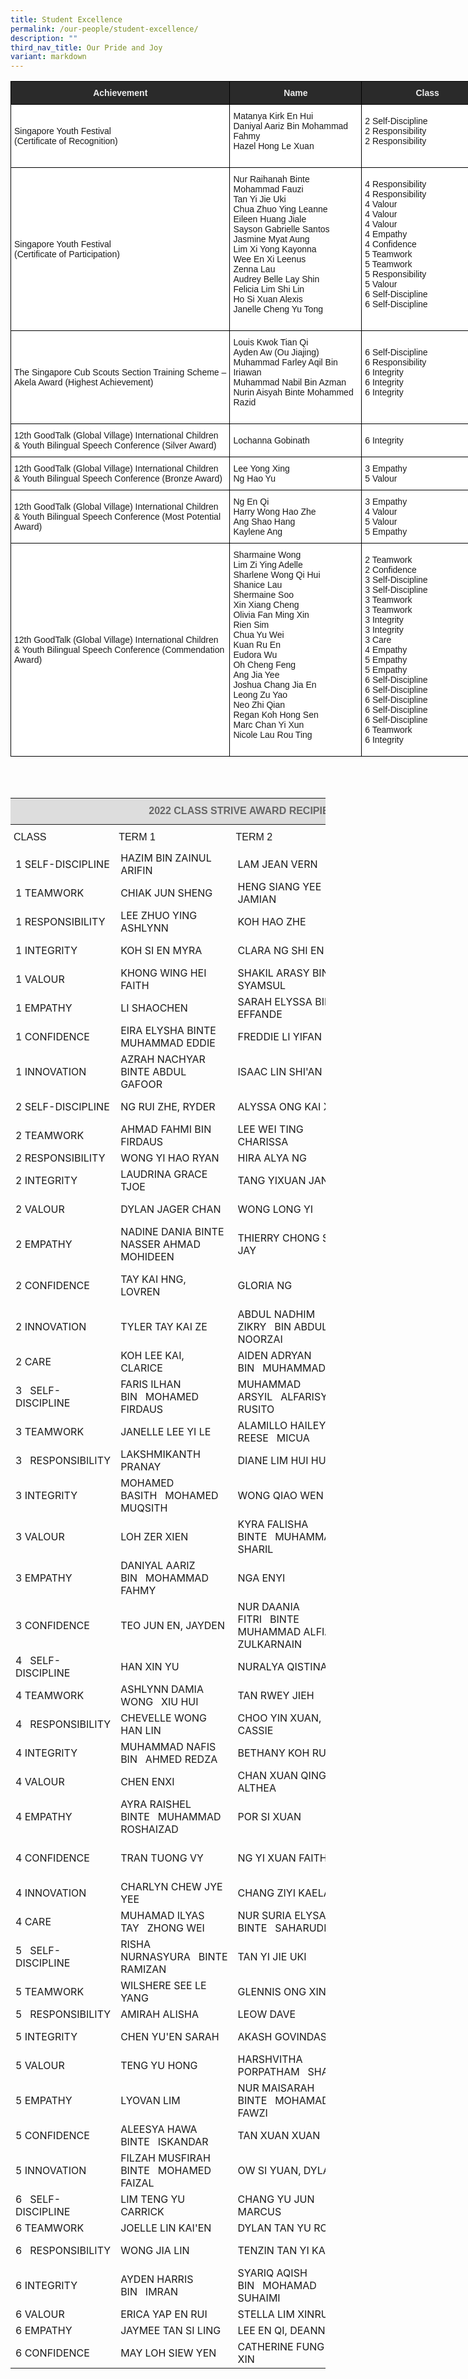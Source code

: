 ```yaml
---
title: Student Excellence
permalink: /our-people/student-excellence/
description: ""
third_nav_title: Our Pride and Joy
variant: markdown
---
```

<table style="border-collapse:collapse;border-spacing:0;table-layout: fixed; width: 773px" class="tg"><colgroup><col style="width: 351px"><col style="width: 211px"><col style="width: 211px"></colgroup>
   <thead>
      <tr>
         <th style="background-color:#2A2A2A;border-color:black;border-style:solid;border-width:1px;color:#EEE;font-family:Arial, sans-serif;font-size:14px;font-weight:bold;overflow:hidden;padding:10px 5px;text-align:center;vertical-align:middle;word-break:normal"><span style="color:#EEE;background-color:#2A2A2A">Achievement</span></th><th style="background-color:#2A2A2A;border-color:black;border-style:solid;border-width:1px;color:#EEE;font-family:Arial, sans-serif;font-size:14px;font-weight:bold;overflow:hidden;padding:10px 5px;text-align:center;vertical-align:middle;word-break:normal"><span style="color:#EEE;background-color:#2A2A2A">Name</span></th>
         <th style="background-color:#2A2A2A;border-color:black;border-style:solid;border-width:1px;color:#EEE;font-family:Arial, sans-serif;font-size:14px;font-weight:bold;overflow:hidden;padding:10px 5px;text-align:center;vertical-align:middle;word-break:normal"><span style="color:#EEE;background-color:#2A2A2A">Class</span></th>
      </tr>
   </thead>
   <tbody>
      <tr>
         <td style="background-color:#FFF;border-color:black;border-style:solid;border-width:1px;font-family:Arial, sans-serif;font-size:14px;overflow:hidden;padding:10px 5px;text-align:left;vertical-align:middle;word-break:normal">Singapore Youth Festival<br>(Certificate of Recognition)<br></td>
         <td style="background-color:#FFF;border-color:black;border-style:solid;border-width:1px;font-family:Arial, sans-serif;font-size:14px;overflow:hidden;padding:10px 5px;text-align:left;vertical-align:middle;word-break:normal">Matanya Kirk En Hui<br>Daniyal Aariz Bin Mohammad Fahmy<br>Hazel Hong Le Xuan<br><br></td>
         <td style="background-color:#FFF;border-color:black;border-style:solid;border-width:1px;font-family:Arial, sans-serif;font-size:14px;overflow:hidden;padding:10px 5px;text-align:left;vertical-align:middle;word-break:normal">2 Self-Discipline<br>2 Responsibility<br>2 Responsibility<br><br></td>
      </tr>
      <tr>
         <td style="background-color:#FFF;border-color:black;border-style:solid;border-width:1px;font-family:Arial, sans-serif;font-size:14px;overflow:hidden;padding:10px 5px;text-align:left;vertical-align:middle;word-break:normal">Singapore Youth Festival<br>(Certificate of Participation)<br></td>
         <td style="background-color:#FFF;border-color:black;border-style:solid;border-width:1px;font-family:Arial, sans-serif;font-size:14px;overflow:hidden;padding:10px 5px;text-align:left;vertical-align:middle;word-break:normal">Nur Raihanah Binte Mohammad Fauzi<br>Tan Yi Jie Uki<br>Chua Zhuo Ying Leanne<br>Eileen Huang Jiale<br>Sayson Gabrielle Santos<br>Jasmine Myat Aung<br>Lim Xi Yong Kayonna<br>Wee En Xi Leenus<br>Zenna Lau<br>Audrey Belle Lay Shin<br>Felicia Lim Shi Lin<br>Ho Si Xuan Alexis<br>Janelle Cheng Yu Tong<br><br></td>
         <td style="background-color:#FFF;border-color:black;border-style:solid;border-width:1px;font-family:Arial, sans-serif;font-size:14px;overflow:hidden;padding:10px 5px;text-align:left;vertical-align:middle;word-break:normal">4 Responsibility<br>4 Responsibility<br>4 Valour<br>4 Valour<br>4 Valour<br>4 Empathy<br>4 Confidence<br>5 Teamwork<br>5 Teamwork<br>5 Responsibility<br>5 Valour<br>6 Self-Discipline<br>6 Self-Discipline<br><br></td>
      </tr>
      <tr>
         <td style="background-color:#FFF;border-color:black;border-style:solid;border-width:1px;font-family:Arial, sans-serif;font-size:14px;overflow:hidden;padding:10px 5px;text-align:left;vertical-align:middle;word-break:normal">The Singapore Cub Scouts Section Training Scheme – Akela Award (Highest Achievement)</td>
         <td style="background-color:#FFF;border-color:black;border-style:solid;border-width:1px;font-family:Arial, sans-serif;font-size:14px;overflow:hidden;padding:10px 5px;text-align:left;vertical-align:middle;word-break:normal">Louis Kwok Tian Qi<br>Ayden Aw (Ou Jiajing)<br>Muhammad Farley Aqil Bin Iriawan<br>Muhammad Nabil Bin Azman<br>Nurin Aisyah Binte Mohammed Razid<br><br></td>
         <td style="background-color:#FFF;border-color:black;border-style:solid;border-width:1px;font-family:Arial, sans-serif;font-size:14px;overflow:hidden;padding:10px 5px;text-align:left;vertical-align:middle;word-break:normal">6 Self-Discipline<br>6 Responsibility<br>6 Integrity<br>6 Integrity<br>6 Integrity<br><br></td>
      </tr>
      <tr>
         <td style="background-color:#FFF;border-color:black;border-style:solid;border-width:1px;font-family:Arial, sans-serif;font-size:14px;overflow:hidden;padding:10px 5px;text-align:left;vertical-align:middle;word-break:normal">12th GoodTalk (Global Village) International Children &amp; Youth Bilingual Speech Conference (Silver Award)</td>
         <td style="background-color:#FFF;border-color:black;border-style:solid;border-width:1px;font-family:Arial, sans-serif;font-size:14px;overflow:hidden;padding:10px 5px;text-align:left;vertical-align:middle;word-break:normal">Lochanna Gobinath<br></td>
         <td style="background-color:#FFF;border-color:black;border-style:solid;border-width:1px;font-family:Arial, sans-serif;font-size:14px;overflow:hidden;padding:10px 5px;text-align:left;vertical-align:middle;word-break:normal"> 6 Integrity</td>
      </tr>
      <tr>
         <td style="background-color:#FFF;border-color:black;border-style:solid;border-width:1px;font-family:Arial, sans-serif;font-size:14px;overflow:hidden;padding:10px 5px;text-align:left;vertical-align:middle;word-break:normal"> 12th GoodTalk (Global Village) International Children &amp; Youth Bilingual Speech Conference (Bronze Award) </td>
         <td style="background-color:#FFF;border-color:black;border-style:solid;border-width:1px;font-family:Arial, sans-serif;font-size:14px;overflow:hidden;padding:10px 5px;text-align:left;vertical-align:middle;word-break:normal">Lee Yong Xing<br>Ng Hao Yu<br></td>
         <td style="background-color:#FFF;border-color:black;border-style:solid;border-width:1px;font-family:Arial, sans-serif;font-size:14px;overflow:hidden;padding:10px 5px;text-align:left;vertical-align:middle;word-break:normal">3 Empathy<br>5 Valour<br></td>
      </tr>
      <tr>
         <td style="background-color:#FFF;border-color:black;border-style:solid;border-width:1px;font-family:Arial, sans-serif;font-size:14px;overflow:hidden;padding:10px 5px;text-align:left;vertical-align:middle;word-break:normal"> 12th GoodTalk (Global Village) International Children &amp; Youth Bilingual Speech Conference (Most Potential Award)</td>
         <td style="background-color:#FFF;border-color:black;border-style:solid;border-width:1px;font-family:Arial, sans-serif;font-size:14px;overflow:hidden;padding:10px 5px;text-align:left;vertical-align:middle;word-break:normal">Ng En Qi<br>Harry Wong Hao Zhe<br>Ang Shao Hang<br>Kaylene Ang<br></td>
         <td style="background-color:#FFF;border-color:black;border-style:solid;border-width:1px;font-family:Arial, sans-serif;font-size:14px;overflow:hidden;padding:10px 5px;text-align:left;vertical-align:middle;word-break:normal">3 Empathy<br>4 Valour<br>5 Valour<br>5 Empathy<br></td>
      </tr>
      <tr>
         <td style="background-color:#FFF;border-color:black;border-style:solid;border-width:1px;font-family:Arial, sans-serif;font-size:14px;overflow:hidden;padding:10px 5px;text-align:left;vertical-align:middle;word-break:normal">12th GoodTalk (Global Village) International Children &amp; Youth Bilingual Speech Conference (Commendation Award) </td>
         <td style="background-color:#FFF;border-color:black;border-style:solid;border-width:1px;font-family:Arial, sans-serif;font-size:14px;overflow:hidden;padding:10px 5px;text-align:left;vertical-align:middle;word-break:normal">Sharmaine Wong<br>Lim Zi Ying Adelle<br>Sharlene Wong Qi Hui<br>Shanice Lau<br>Shermaine Soo<br>Xin Xiang Cheng<br>Olivia Fan Ming Xin<br>Rien Sim<br>Chua Yu Wei<br>Kuan Ru En<br>Eudora Wu<br>Oh Cheng Feng<br>Ang Jia Yee<br>Joshua Chang Jia En<br>Leong Zu Yao<br>Neo Zhi Qian<br>Regan Koh Hong Sen<br>Marc Chan Yi Xun<br>Nicole Lau Rou Ting<br><br></td>
         <td style="background-color:#FFF;border-color:black;border-style:solid;border-width:1px;font-family:Arial, sans-serif;font-size:14px;overflow:hidden;padding:10px 5px;text-align:left;vertical-align:middle;word-break:normal">2 Teamwork<br>2 Confidence<br>3 Self-Discipline<br>3 Self-Discipline<br>3 Teamwork<br>3 Teamwork<br>3 Integrity<br>3 Integrity<br>3 Care<br>4 Empathy<br>5 Empathy<br>5 Empathy<br>6 Self-Discipline<br>6 Self-Discipline<br>6 Self-Discipline<br>6 Self-Discipline<br>6 Self-Discipline<br>6 Teamwork<br>6 Integrity<br></td>
      </tr>
   </tbody>
</table>
<br><br>

<table>
<thead>
  <tr>
    <th style="padding:10px 5px; vertical-align:middle; line-height:1.3; font-size:16px; font-family:Arial; background-color:#DDD; color:#666" colspan="4">2022 CLASS STRIVE AWARD RECIPIENTS</th>
  </tr>
</thead>
<tbody>
  <tr>
    <td style="padding:10px 5px; vertical-align:middle; line-height:1.3; font-size:16px; font-family:Arial; text-align:justify;">CLASS</td>
    <td style="padding:10px 5px; vertical-align:middle; line-height:1.3; font-size:16px; font-family:Arial; text-align:justify;">TERM 1</td>
    <td style="padding:10px 5px; vertical-align:middle; line-height:1.3; font-size:16px; font-family:Arial; text-align:justify;">TERM 2</td>
    <td style="padding:10px 5px; vertical-align:middle; line-height:1.3; font-size:16px; font-family:Arial; text-align:justify;">TERM 3</td>
  </tr>
  <tr>
    <td>1 SELF-DISCIPLINE</td>
    <td>HAZIM BIN ZAINUL ARIFIN</td>
    <td>LAM JEAN VERN</td>
    <td>CHRISTINE WEI JIAQI</td>
  </tr>
  <tr>
    <td>1 TEAMWORK</td>
    <td>CHIAK JUN SHENG</td>
    <td>HENG SIANG  YEE JAMIAN</td>
    <td>SHAYLA AULIA BINTE MOHAMMED SHAFFIQ</td>
  </tr>
  <tr>
    <td>1 RESPONSIBILITY</td>
    <td>LEE ZHUO YING ASHLYNN</td>
    <td>KOH HAO ZHE</td>
    <td>NUR RAUDHAH BINTE MOHAMMED SALIHIN</td>
  </tr>
  <tr>
    <td>1 INTEGRITY</td>
    <td>KOH SI EN MYRA</td>
    <td>CLARA NG SHI EN</td>
    <td>LUTFIL HADI BIN MOHAMAD SOFIAN</td>
  </tr>
  <tr>
    <td>1 VALOUR</td>
    <td>KHONG WING HEI FAITH</td>
    <td>SHAKIL ARASY BIN RIX SYAMSUL</td>
    <td>TAN LOK GI, PERCIVAL</td>
  </tr>
  <tr>
    <td>1 EMPATHY</td>
    <td>LI SHAOCHEN</td>
    <td>SARAH ELYSSA BINTE EFFANDE</td>
    <td>EUNICE HUANG JIALIN</td>
  </tr>
  <tr>
    <td>1 CONFIDENCE</td>
    <td>EIRA ELYSHA BINTE MUHAMMAD EDDIE</td>
    <td>FREDDIE LI YIFAN</td>
    <td>LESHANN LIM</td>
  </tr>
  <tr>
    <td>1 INNOVATION</td>
    <td>AZRAH NACHYAR BINTE ABDUL GAFOOR</td>
    <td>ISAAC LIN SHI'AN</td>
    <td>KWA EE NING</td>
  </tr>
  <tr>
    <td>2 SELF-DISCIPLINE</td>
    <td>NG RUI ZHE, RYDER</td>
    <td>ALYSSA ONG KAI XIN</td>
    <td>THARANA VIKNESHWARAN</td>
  </tr>
  <tr>
    <td>2 TEAMWORK</td>
    <td>AHMAD FAHMI BIN FIRDAUS</td>
    <td>LEE WEI TING CHARISSA</td>
    <td>KEONNA NG TIAN LE</td>
  </tr>
  <tr>
    <td>2 RESPONSIBILITY</td>
    <td>WONG YI HAO RYAN</td>
    <td>HIRA ALYA NG</td>
    <td>LIM YU EN, CHERRIE</td>
  </tr>
  <tr>
    <td>2 INTEGRITY</td>
    <td>LAUDRINA GRACE TJOE</td>
    <td>TANG YIXUAN JANELLE</td>
    <td>ANYA GOH</td>
  </tr>
  <tr>
    <td>2 VALOUR</td>
    <td>DYLAN JAGER CHAN</td>
    <td>WONG LONG YI</td>
    <td>ISA WU ZI YUAN WIDJAJA</td>
  </tr>
  <tr>
    <td>2 EMPATHY</td>
    <td>NADINE DANIA BINTE NASSER AHMAD MOHIDEEN</td>
    <td>THIERRY CHONG SEE JAY</td>
    <td>LIM JUN AN , ALDEN</td>
  </tr>
  <tr>
    <td>2 CONFIDENCE</td>
    <td>TAY KAI HNG, LOVREN</td>
    <td>GLORIA NG</td>
    <td>NUR ZHUFAIRAH BINTE MUHAMMAD KHAIRUDDIN</td>
  </tr>
  <tr>
    <td>2 INNOVATION</td>
    <td>TYLER TAY KAI ZE</td>
    <td>ABDUL NADHIM ZIKRY&nbsp;&nbsp;&nbsp;BIN ABDUL NOORZAI</td>
    <td>KADEN FOO KAI EN</td>
  </tr>
  <tr>
    <td>2 CARE</td>
    <td>KOH LEE KAI, CLARICE</td>
    <td>AIDEN ADRYAN BIN&nbsp;&nbsp;&nbsp;MUHAMMAD NOH</td>
    <td>VICTORIA HU DANNING</td>
  </tr>
  <tr>
    <td>3&nbsp;&nbsp;&nbsp;SELF-DISCIPLINE</td>
    <td>FARIS ILHAN BIN&nbsp;&nbsp;&nbsp;MOHAMED FIRDAUS</td>
    <td>MUHAMMAD ARSYIL&nbsp;&nbsp;&nbsp;ALFARISY BIN RUSITO</td>
    <td>SHAANVITA VINOD</td>
  </tr>
  <tr>
    <td>3 TEAMWORK</td>
    <td>JANELLE LEE YI LE</td>
    <td>ALAMILLO HAILEY REESE&nbsp;&nbsp;&nbsp;MICUA</td>
    <td>CHAN QUN HAN, QUINTUS</td>
  </tr>
  <tr>
    <td>3&nbsp;&nbsp;&nbsp;RESPONSIBILITY</td>
    <td>LAKSHMIKANTH PRANAY</td>
    <td>DIANE LIM HUI HUI</td>
    <td>CHEW JING RU LYNNETTE</td>
  </tr>
  <tr>
    <td>3 INTEGRITY</td>
    <td>MOHAMED BASITH&nbsp;&nbsp;&nbsp;MOHAMED MUQSITH</td>
    <td>WONG QIAO WEN</td>
    <td>ADELYNN KHOO WEI LIN</td>
  </tr>
  <tr>
    <td>3 VALOUR</td>
    <td>LOH ZER XIEN</td>
    <td>KYRA FALISHA BINTE&nbsp;&nbsp;&nbsp;MUHAMMAD SHARIL</td>
    <td>AMIRAH BINTE MOHD&nbsp;&nbsp;&nbsp;ANSOR</td>
  </tr>
  <tr>
    <td>3 EMPATHY</td>
    <td>DANIYAL AARIZ BIN&nbsp;&nbsp;&nbsp;MOHAMMAD FAHMY</td>
    <td>NGA ENYI</td>
    <td>ADELE SHEN RUOQI</td>
  </tr>
  <tr>
    <td>3 CONFIDENCE</td>
    <td>TEO JUN EN, JAYDEN</td>
    <td>NUR DAANIA FITRI&nbsp;&nbsp;&nbsp;BINTE MUHAMMAD ALFIAN ZULKARNAIN</td>
    <td>LIM YVES KIAT</td>
  </tr>
  <tr>
    <td>4&nbsp;&nbsp;&nbsp;SELF-DISCIPLINE</td>
    <td>HAN XIN YU</td>
    <td>NURALYA QISTINA</td>
    <td>A R MUHAMMAD RASHAAD&nbsp;&nbsp;&nbsp;NASIF</td>
  </tr>
  <tr>
    <td>4 TEAMWORK</td>
    <td>ASHLYNN DAMIA WONG&nbsp;&nbsp;&nbsp;XIU HUI</td>
    <td>TAN RWEY JIEH</td>
    <td>DAYMOUS CHUA JIN HUI</td>
  </tr>
  <tr>
    <td>4&nbsp;&nbsp;&nbsp;RESPONSIBILITY</td>
    <td>CHEVELLE WONG HAN LIN</td>
    <td>CHOO YIN XUAN, CASSIE</td>
    <td>MUHAMMAD SHERAZ BIN&nbsp;&nbsp;&nbsp;ZED</td>
  </tr>
  <tr>
    <td>4 INTEGRITY</td>
    <td>MUHAMMAD NAFIS BIN&nbsp;&nbsp;&nbsp;AHMED REDZA</td>
    <td>BETHANY KOH RUI EN</td>
    <td>NG JIA ENN</td>
  </tr>
  <tr>
    <td>4 VALOUR</td>
    <td>CHEN ENXI</td>
    <td>CHAN XUAN QING ALTHEA</td>
    <td>MUHAMMAD HAYDEN&nbsp;&nbsp;&nbsp;HADERULLAH</td>
  </tr>
  <tr>
    <td>4 EMPATHY</td>
    <td>AYRA RAISHEL BINTE&nbsp;&nbsp;&nbsp;MUHAMMAD ROSHAIZAD</td>
    <td>POR SI XUAN</td>
    <td>MUHAMMAD NAZIM BIN&nbsp;&nbsp;&nbsp;AZMAN</td>
  </tr>
  <tr>
    <td>4 CONFIDENCE</td>
    <td>TRAN TUONG VY</td>
    <td>NG YI XUAN FAITH</td>
    <td>NUR ADELYA BINTE&nbsp;&nbsp;&nbsp;MUHAMMAD KHAIRI</td>
  </tr>
  <tr>
    <td>4 INNOVATION</td>
    <td>CHARLYN CHEW JYE YEE</td>
    <td>CHANG ZIYI KAELA</td>
    <td>LOW ZHUO ENN CHERVONN</td>
  </tr>
  <tr>
    <td>4 CARE</td>
    <td>MUHAMAD ILYAS TAY&nbsp;&nbsp;&nbsp;ZHONG WEI</td>
    <td>NUR SURIA ELYSA BINTE&nbsp;&nbsp;&nbsp;SAHARUDDIN</td>
    <td>ZOEY WEI XINYUN</td>
  </tr>
  <tr>
    <td>5&nbsp;&nbsp;&nbsp;SELF-DISCIPLINE</td>
    <td>RISHA NURNASYURA&nbsp;&nbsp;&nbsp;BINTE RAMIZAN</td>
    <td>TAN YI JIE UKI</td>
    <td>SOPHIA HANA BINTE&nbsp;&nbsp;&nbsp;MOHAMAD AZMI</td>
  </tr>
  <tr>
    <td>5 TEAMWORK</td>
    <td>WILSHERE SEE LE YANG</td>
    <td>GLENNIS ONG XIN YING</td>
    <td>SHANJANA D/O SHANT&nbsp;&nbsp;&nbsp;KUMAR</td>
  </tr>
  <tr>
    <td>5&nbsp;&nbsp;&nbsp;RESPONSIBILITY</td>
    <td>AMIRAH ALISHA</td>
    <td>LEOW DAVE</td>
    <td>KODALI ANVITA</td>
  </tr>
  <tr>
    <td>5 INTEGRITY</td>
    <td>CHEN YU'EN SARAH</td>
    <td>AKASH GOVINDASAMY</td>
    <td>JAYMEE HUANG YUXUAN</td>
  </tr>
  <tr>
    <td>5 VALOUR</td>
    <td>TENG YU HONG</td>
    <td>HARSHVITHA PORPATHAM&nbsp;&nbsp;&nbsp;SHANKAR</td>
    <td>YEO JAYDEN TRI KHUONG</td>
  </tr>
  <tr>
    <td>5 EMPATHY</td>
    <td>LYOVAN LIM</td>
    <td>NUR MAISARAH BINTE&nbsp;&nbsp;&nbsp;MOHAMAD FAWZI</td>
    <td>MOHAMAD IMAN SHAQIR&nbsp;&nbsp;&nbsp;BIN MOHAMAD SHAHRAIL</td>
  </tr>
  <tr>
    <td>5 CONFIDENCE</td>
    <td>ALEESYA HAWA BINTE&nbsp;&nbsp;&nbsp;ISKANDAR</td>
    <td>TAN XUAN XUAN</td>
    <td>CHAN JODI YNEZ</td>
  </tr>
  <tr>
    <td>5 INNOVATION</td>
    <td>FILZAH MUSFIRAH BINTE&nbsp;&nbsp;&nbsp;MOHAMED FAIZAL</td>
    <td>OW SI YUAN, DYLAN</td>
    <td>JULIP TAN YA-LE</td>
  </tr>
  <tr>
    <td>6&nbsp;&nbsp;&nbsp;SELF-DISCIPLINE</td>
    <td>LIM TENG YU CARRICK</td>
    <td>CHANG YU JUN MARCUS</td>
    <td>NUR ALYA ARIANA BINTE&nbsp;&nbsp;&nbsp;JEFFERI</td>
  </tr>
  <tr>
    <td>6 TEAMWORK</td>
    <td>JOELLE LIN KAI'EN</td>
    <td>DYLAN TAN YU RONG</td>
    <td>TEO CHUN KAI</td>
  </tr>
  <tr>
    <td>6&nbsp;&nbsp;&nbsp;RESPONSIBILITY</td>
    <td>WONG JIA LIN</td>
    <td>TENZIN TAN YI KAI</td>
    <td>NUR ZULAIKHA BINTE&nbsp;&nbsp;&nbsp;MUHAMMAD</td>
  </tr>
  <tr>
    <td>6 INTEGRITY</td>
    <td>AYDEN HARRIS BIN&nbsp;&nbsp;&nbsp;IMRAN</td>
    <td>SYARIQ AQISH BIN&nbsp;&nbsp;&nbsp;MOHAMAD SUHAIMI</td>
    <td>TAN WEI XUAN</td>
  </tr>
  <tr>
    <td>6 VALOUR</td>
    <td>ERICA YAP EN RUI</td>
    <td>STELLA LIM XINRU</td>
    <td>OCTAVIUS TRAJAN TAN</td>
  </tr>
  <tr>
    <td>6 EMPATHY</td>
    <td>JAYMEE TAN SI LING</td>
    <td>LEE EN QI, DEANNA</td>
    <td>TAN YI HUI CHARLYN</td>
  </tr>
  <tr>
    <td>6 CONFIDENCE</td>
    <td>MAY LOH SIEW YEN</td>
    <td>CATHERINE FUNG YU XIN</td>
    <td>YONG ZHENG YU</td>
  </tr>
</tbody>
</table>

